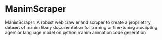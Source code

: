 # ManimScraper
ManimScraper: A robust web crawler and scraper to create a proprietary dataset of manim libary documentation for training or fine-tuning a scripting agent or language model on python manim animation code generation.
